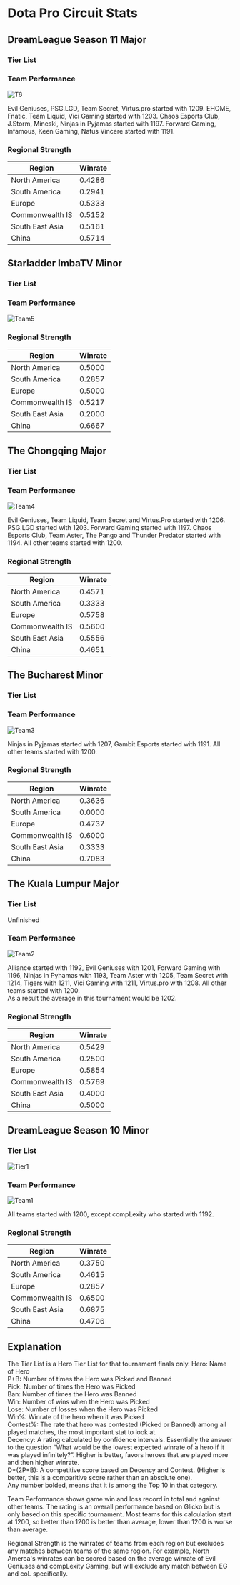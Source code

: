 # Dota Pro Circuit Stats

## DreamLeague Season 11 Major

### Tier List

### Team Performance

![T6](https://cdn.discordapp.com/attachments/296148162975105049/559503589400379403/unknown.png)

Evil Geniuses, PSG.LGD, Team Secret, Virtus.pro started with 1209. EHOME, Fnatic, Team Liquid, Vici Gaming started with 1203. Chaos Esports Club, J.Storm, Mineski, Ninjas in Pyjamas started with 1197. Forward Gaming, Infamous, Keen Gaming, Natus Vincere started with 1191.

### Regional Strength

| Region | Winrate |
|-----------------|---------|
| North America | 0.4286 |
| South America | 0.2941 |
| Europe | 0.5333 |
| Commonwealth IS | 0.5152 |
| South East Asia | 0.5161 |
| China | 0.5714 |

## Starladder ImbaTV Minor

### Tier List

### Team Performance

![Team5](https://cdn.discordapp.com/attachments/296148162975105049/557959221077868544/unknown.png)

### Regional Strength

| Region | Winrate |
|-----------------|---------|
| North America | 0.5000 |
| South America | 0.2857 |
| Europe | 0.5000 |
| Commonwealth IS | 0.5217 |
| South East Asia | 0.2000 |
| China | 0.6667 |

## The Chongqing Major

### Tier List

### Team Performance

![Team4](https://cdn.discordapp.com/attachments/296148162975105049/557952608673726511/unknown.png)

Evil Geniuses, Team Liquid, Team Secret and Virtus.Pro started with 1206. PSG.LGD started with 1203. Forward Gaming started with 1197. Chaos Esports Club, Team Aster, The Pango and Thunder Predator started with 1194. All other teams started with 1200.

### Regional Strength

| Region          | Winrate |
|-----------------|---------|
| North America   | 0.4571  |
| South America   | 0.3333  |
| Europe          | 0.5758  |
| Commonwealth IS | 0.5600  |
| South East Asia | 0.5556  |
| China           | 0.4651  |

## The Bucharest Minor

### Tier List

### Team Performance

![Team3](https://cdn.discordapp.com/attachments/296148162975105049/539124668330672157/unknown.png)

Ninjas in Pyjamas started with 1207, Gambit Esports started with 1191. All other teams started with 1200.

### Regional Strength

| Region          | Winrate |
|-----------------|---------|
| North America   | 0.3636  |
| South America   | 0.0000  |
| Europe          | 0.4737  |
| Commonwealth IS | 0.6000  |
| South East Asia | 0.3333  |
| China           | 0.7083  |

## The Kuala Lumpur Major

### Tier List

Unfinished

### Team Performance

![Team2](https://cdn.discordapp.com/attachments/296148162975105049/514551620843995147/unknown.png)

Alliance started with 1192, Evil Geniuses with 1201, Forward Gaming with 1196, Ninjas in Pyhamas with 1193, Team Aster with 1205, Team Secret with 1214, Tigers with 1211, Vici Gaming with 1211, Virtus.pro with 1208. All other teams started with 1200.  
As a result the average in this tournament would be 1202.

### Regional Strength

| Region          | Winrate |
|-----------------|---------|
| North America   | 0.5429  |
| South America   | 0.2500  |
| Europe          | 0.5854  |
| Commonwealth IS | 0.5769  |
| South East Asia | 0.4000  |
| China           | 0.5000  |

## DreamLeague Season 10 Minor

### Tier List

![Tier1](https://cdn.discordapp.com/attachments/296148162975105049/509008191338840064/unknown.png)

### Team Performance

![Team1](https://cdn.discordapp.com/attachments/296148162975105049/508805135019802634/unknown.png)

All teams started with 1200, except compLexity who started with 1192.

### Regional Strength

| Region          | Winrate |
|-----------------|---------|
| North America   | 0.3750  |
| South America   | 0.4615  |
| Europe          | 0.2857  |
| Commonwealth IS | 0.6500  |
| South East Asia | 0.6875  |
| China           | 0.4706  |

## Explanation

The Tier List is a Hero Tier List for that tournament finals only.
Hero: Name of Hero  
P+B: Number of times the Hero was Picked and Banned  
Pick: Number of times the Hero was Picked  
Ban: Number of times the Hero was Banned  
Win: Number of wins when the Hero was Picked  
Lose: Number of losses when the Hero was Picked  
Win%: Winrate of the hero when it was Picked  
Contest%: The rate that hero was contested (Picked or Banned) among all played matches, the most important stat to look at.  
Decency: A rating calculated by confidence intervals. Essentially the answer to the question “What would be the lowest expected winrate of a hero if it was played infinitely?”. Higher is better, favors heroes that are played more and then higher winrate.  
D*(2P+B): A competitive score based on Decency and Contest. (Higher is better, this is a comparitive score rather than an absolute one).  
Any number bolded, means that it is among the Top 10 in that category.

Team Performance shows game win and loss record in total and against other teams. The rating is an overall performance based on Glicko but is only based on this specific tournament. Most teams for this calculation start at 1200, so better than 1200 is better than average, lower than 1200 is worse than average.

Regional Strength is the winrates of teams from each region but excludes any matches between teams of the same region. For example, North Amerca's winrates can be scored based on the average winrate of Evil Geniuses and compLexity Gaming, but will exclude any match between EG and coL specifically.

